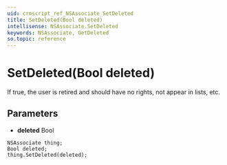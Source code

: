 ```yaml
---
uid: crmscript_ref_NSAssociate_SetDeleted
title: SetDeleted(Bool deleted)
intellisense: NSAssociate.SetDeleted
keywords: NSAssociate, GetDeleted
so.topic: reference
---
```


# SetDeleted(Bool deleted)

If true, the user is retired and should have no rights, not appear in lists, etc.

## Parameters

* **deleted** Bool

```crmscript
NSAssociate thing;
Bool deleted;
thing.SetDeleted(deleted);
```

